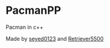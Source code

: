 # PacmanPP
Pacman in c++

Made by [seyed0123](https://github.com/seyed0123) and [Retriever5500](https://github.com/Retriever5500)

